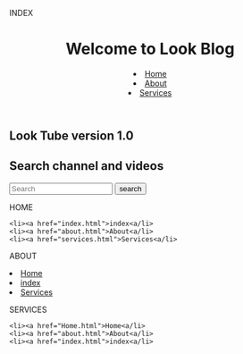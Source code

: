 INDEX
<!DOCTYPE html>
<html>
  <head>
    <meta charset="utf-8">
    <meta name="viewport" content="width=device-width"
  <meta name="description" content="Welcome to Look Tube Demo"
  <meta name="keywords" content="Upload Videos"
<meta "author" content="Brad Traversy">
<title>Welcome to Look Blog version 1.0 | Demo Version</title>
<link rel="stylesheet" href="./css/style.css">
</head>
<body>
<header>
<div class="container">
</div>
<div id="dranding">
<h1>Welcome to Look Blog</h1>
</div>
</div>
<nav>
</ul>
<li><a href="Home.html">Home<a/li>
<li><a href="about.html">About<a/li>
<li><a href="services.html">Services<a/li>


</ul>
</header>


<section id="showcase">
<div class="container">
<h1>Look Tube version 1.0</h1>
<section id="newsletter">

</section>
<div class="container">

</div>
<h1>Search channel and videos</h1>
<form>
</form>
<input type="search" placeholder="Search">
<button type="submit" class="button_1">search</button>
</div>
<section id="boxes">
<div clss="container">

</div>
<div class="box">
</div>

</div>
</nav>
</body>
</html>

HOME
<!DOCTYPE html>
<html lang="en">
<head>
  <meta charset="UTF-8">
  <meta name="viewport" content="width=device-width, initial-scale=1.0">
  <meta http-equiv="X-UA-Compatible" content="ie=edge">
  <title>Home</title>
</head>
<body>

    <li><a href="index.html">index<a/li>
    <li><a href="about.html">About<a/li>
    <li><a href="services.html">Services<a/li>

</body>
</html>



ABOUT
<!DOCTYPE html>
<html lang="en">
<head>
  <meta charset="UTF-8">
  <meta name="viewport" content="width=device-width, initial-scale=1.0">
  <meta http-equiv="X-UA-Compatible" content="ie=edge">
  <title>About</title>
</head>
<body>
    <li><a href="Home.html">Home<a/li>
    <li><a href="index.html">index<a/li>
    <li><a href="services.html">Services<a/li>

</body>
</html>



SERVICES
<!DOCTYPE html>
<html lang="en">
<head>
  <meta charset="UTF-8">
  <meta name="viewport" content="width=device-width, initial-scale=1.0">
  <meta http-equiv="X-UA-Compatible" content="ie=edge">
  <title>Services</title>
</head>
<body>

    <li><a href="Home.html">Home<a/li>
    <li><a href="about.html">About<a/li>
    <li><a href="index.html">index<a/li>

</body>
</html>


